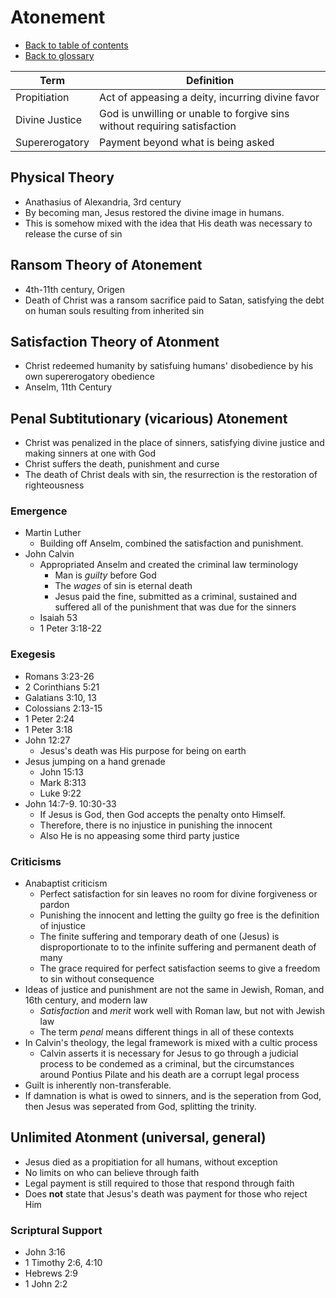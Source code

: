 # Atonement
- [Back to table of contents](README.md)
- [Back to glossary](Glossary.md)

| Term | Definition| 
| ---- | --------- | 
| Propitiation | Act of appeasing a deity, incurring divine favor | 
| Divine Justice | God is unwilling or unable to forgive sins without requiring satisfaction |
| Supererogatory | Payment beyond what is being asked |

## Physical Theory
- Anathasius of Alexandria, 3rd century
- By becoming man, Jesus restored the divine image in humans. 
- This is somehow mixed with the idea that His death was necessary to release the curse of sin

## Ransom Theory of Atonement
- 4th-11th century, Origen
- Death of Christ was a ransom sacrifice paid to Satan, satisfying the debt on human souls resulting from inherited sin

## Satisfaction Theory of Atonment
- Christ redeemed humanity by satisfuing humans' disobedience by his own supererogatory obedience
- Anselm, 11th Century

## Penal Subtitutionary (vicarious) Atonement
- Christ was penalized in the place of sinners, satisfying divine justice and making sinners at one with God
- Christ suffers the death, punishment and curse
- The death of Christ deals with sin, the resurrection is the restoration of righteousness

### Emergence
- Martin Luther
    - Building off Anselm, combined the satisfaction and punishment.
- John Calvin
    - Appropriated Anselm and created the criminal law terminology
        - Man is *guilty* before God
        - The *wages* of sin is eternal death
        - Jesus paid the fine, submitted as a criminal, sustained and suffered all of the punishment that was due for the sinners
    - Isaiah 53
    - 1 Peter 3:18-22
    
### Exegesis
- Romans 3:23-26
- 2 Corinthians 5:21
- Galatians 3:10, 13
- Colossians 2:13-15
- 1 Peter 2:24
- 1 Peter 3:18
- John 12:27
    - Jesus's death was His purpose for being on earth
- Jesus jumping on a hand grenade
    - John 15:13
    - Mark 8:313
    - Luke 9:22
- John 14:7-9. 10:30-33
    - If Jesus is God, then God accepts the penalty onto Himself. 
    - Therefore, there is no injustice in punishing the innocent
    - Also He is no appeasing some third party justice

### Criticisms
- Anabaptist criticism
    - Perfect satisfaction for sin leaves no room for divine forgiveness or pardon
    - Punishing the innocent and letting the guilty go free is the definition of injustice
    - The finite suffering and temporary death of one (Jesus) is disproportionate to to the infinite suffering and permanent death of many
    - The grace required for perfect satisfaction seems to give a freedom to sin without consequence
- Ideas of justice and punishment are not the same in Jewish, Roman, and 16th century, and modern law
    - *Satisfaction* and *merit* work well with Roman law, but not with Jewish law
    - The term *penal* means different things in all of these contexts
- In Calvin's theology, the legal framework is mixed with a cultic process
    - Calvin asserts it is necessary for Jesus to go through a judicial process to be condemed as a criminal, but the circumstances around Pontius Pilate and his death are a corrupt legal process
- Guilt is inherently non-transferable. 
- If damnation is what is owed to sinners, and is the seperation from God, then Jesus was seperated from God, splitting the trinity.    

## Unlimited Atonment (universal, general)
- Jesus died as a propitiation for all humans, without exception
- No limits on who can believe through faith
- Legal payment is still required to those that respond through faith
- Does **not** state that Jesus's death was payment for those who reject Him

### Scriptural Support
- John 3:16
- 1 Timothy 2:6, 4:10
- Hebrews 2:9
- 1 John 2:2



